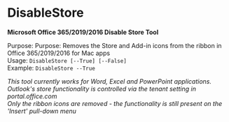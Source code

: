 # DisableStore
<b>Microsoft Office 365/2019/2016 Disable Store Tool</b>

Purpose: Purpose: Removes the Store and Add-in icons from the ribbon in Office 365/2019/2016 for Mac apps</br>
Usage: `DisableStore [--True] [--False]`</br>
Example: `DisableStore --True`</br>

<i>This tool currently works for Word, Excel and PowerPoint applications.</i></br>
<i>Outlook's store functionality is controlled via the tenant setting in portal.office.com</i></br>
<i>Only the ribbon icons are removed - the functionality is still present on the 'Insert' pull-down menu</i>
